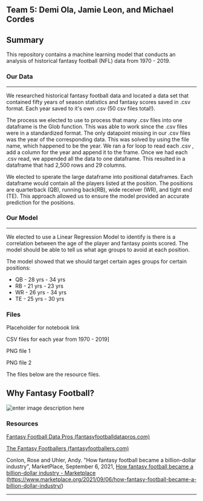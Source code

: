 ## Team 5: Demi Ola, Jamie Leon, and Michael Cordes

## Summary

This repository contains a machine learning model that conducts an analysis of historical fantasy football (NFL)  data from 1970 - 2019. 

### Our Data
---
We researched historical fantasy football data and located a data set that contained fifty years of season statistics and fantasy scores saved in .csv format.  Each year saved to it's own .csv (50 csv files total!).  

The process we elected to use to process that many .csv files into one dataframe is the Glob function.  This was able to work since the .csv files were in a standardized format.  The only datapoint missing in our .csv files was the year of the corresponding data.  This was solved by using the file name, which happened to be the year.  We ran a for loop to read each .csv , add a column for the year and append it to the frame.  Once we had each .csv read, we appended all the data to one dataframe.  This resulted in a dataframe that had 2,500 rows and 29 columns.  

We elected to sperate the large dataframe into positional dataframes.  Each dataframe would contain all the players listed at the position.  The positions are quarterback (QB), running back(RB), wide receiver (WR), and tight end (TE).  This approach allowed us to ensure the model provided an accurate prediction for the positions.  


### Our Model 
---
We elected to use a Linear Regression Model to identify is there is a correlation between the age of the player and fantasy points scored.  The model should be able to tell us what age groups to avoid at each position.  

The model showed that we should target certain ages groups for certain positions:

 - QB - 28  yrs - 34 yrs
 - RB - 21 yrs  - 23 yrs 
 - WR - 26 yrs - 34 yrs
 - TE - 25 yrs - 30 yrs



### Files

Placeholder for notebook link

CSV files for each year from 1970 - 2019]

PNG file 1

PNG file 2


The files below are the resource files.

## Why Fantasy Football?
![enter image description here](http://gridironexperts.com/wp-content/uploads/2015/08/Fantasy-Football-Meme-2015.jpg)

### Resources

[Fantasy Football Data Pros (fantasyfootballdatapros.com)](https://www.fantasyfootballdatapros.com/csv_files)

[The Fantasy Footballers (fantasyfootballers.com)](https://www.thefantasyfootballers.com/articles/history-fantasy-football/)

Conlon, Rose and Uhler, Andy.  "How fantasy football became a billion-dollar industry",
MarketPlace, September 6, 2021, [How fantasy football became a billion-dollar industry - Marketplace](https://www.marketplace.org/2021/09/06/how-fantasy-football-became-a-billion-dollar-industry/) (https://www.marketplace.org/2021/09/06/how-fantasy-football-became-a-billion-dollar-industry/)


----------
